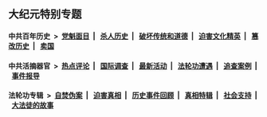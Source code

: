 ## 大纪元特别专题

#### 中共百年历史 &nbsp;>&nbsp; [党魁面目](indexes/nf1176107/README.md?08180430) &nbsp;| &nbsp; [杀人历史](indexes/nf1176106/README.md?08180430) &nbsp;| &nbsp; [破坏传统和道德](indexes/nf1176106/README.md?08180430) &nbsp;| &nbsp; [迫害文化精英](indexes/nf1176111/README.md?08180430) &nbsp;| &nbsp; [篡改历史](indexes/nf1176115/README.md?08180430) &nbsp;| &nbsp; [卖国](indexes/nf1176117/README.md?08180430) 

#### 中共活摘器官 &nbsp;>&nbsp; [热点评论](indexes/nf5879/README.md?08180430) &nbsp;| &nbsp; [国际调查](indexes/nf5947/README.md?08180430) &nbsp;| &nbsp; [最新活动](indexes/nf5883/README.md?08180430) &nbsp;| &nbsp; [法轮功遭遇](indexes/nf5881/README.md?08180430) &nbsp;| &nbsp; [追查案例](indexes/nf5880/README.md?08180430) &nbsp;| &nbsp; [事件报导](indexes/nf5877/README.md?08180430) 

#### 法轮功专辑 &nbsp;>&nbsp; [自焚伪案](indexes/nf5562/README.md?08180430) &nbsp;| &nbsp; [迫害真相](indexes/nf4379/README.md?08180430) &nbsp;| &nbsp; [历史事件回顾](indexes/nf5793/README.md?08180430) &nbsp;| &nbsp; [真相特辑](indexes/nf4389/README.md?08180430) &nbsp;| &nbsp; [社会支持](indexes/nf4386/README.md?08180430) &nbsp;| &nbsp; [大法徒的故事](indexes/nf1147481/README.md?08180430) 


